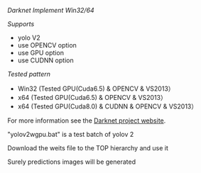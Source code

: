 *Darknet Implement Win32/64*

*Supports*

* yolo V2
* use OPENCV option
* use GPU option
* use CUDNN option

*Tested pattern*
* Win32 (Tested GPU(Cuda6.5) & OPENCV & VS2013）
* x64 (Tested GPU(Cuda6.5) & OPENCV & VS2013）
* x64 (Tested GPU(Cuda8.0) & CUDNN & OPENCV & VS2013）

For more information see the [Darknet project website](http://pjreddie.com/darknet).

"yolov2wgpu.bat" is a test batch of yolov 2

Download the weits file to the TOP hierarchy and use it

Surely predictions images will be generated
